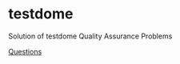 # testdome
Solution of testdome Quality Assurance Problems

[Questions](https://www.testdome.com/questions?visibility=3&skillId=83&orderBy=QuestionType)
